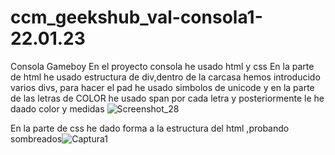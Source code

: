 # ccm_geekshub_val-consola1-22.01.23
Consola Gameboy
En el proyecto consola he usado html y css
En la parte de html he usado  estructura de div,dentro de la carcasa hemos introducido varios divs,
para hacer el pad he usado simbolos de unicode y en la parte de las letras de COLOR he usado span por cada letra y posteriormente le he daado color y medidas 
![Screenshot_28](https://user-images.githubusercontent.com/121670547/214612205-51d3a267-426a-41db-9958-dd222d4e14f3.png)

En la parte de css he dado forma a la estructura del html ,probando sombreados![Captura1](https://user-images.githubusercontent.com/121670547/214613559-6628dec8-febc-499a-b648-eb06cab27b0a.png)
